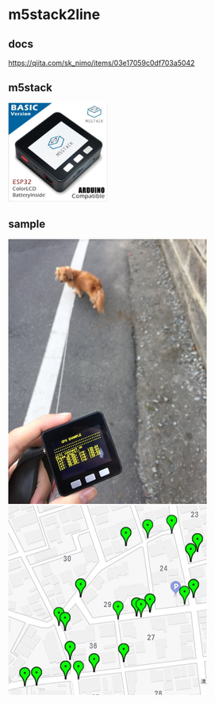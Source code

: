 # m5stack2line

## docs 
https://qiita.com/sk_nimo/items/03e17059c0df703a5042

## m5stack
<img src="image/m5stack.jpg" width="200px">

## sample
<img src="image/walking.jpeg" width="400px">
<img src="image/mappppp.jpeg" width="400px">
